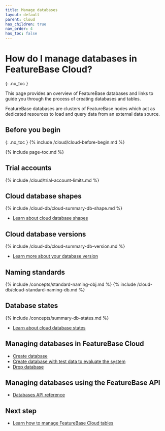 ```yaml
---
title: Manage databases
layout: default
parent: Cloud
has_children: true
nav_order: 4
has_toc: false
---
```


# How do I manage databases in FeatureBase Cloud?
{: .no_toc }

This page provides an overview of FeatureBase databases and links to guide you through the process of creating databases and tables.

FeatureBase databases are clusters of FeatureBase nodes which act as dedicated resources to load and query data from an external data source.

## Before you begin
{: .no_toc }
{% include /cloud/cloud-before-begin.md %}

{% include page-toc.md %}

## Trial accounts

{% include /cloud/trial-account-limits.md %}

## Cloud database shapes

{% include /cloud-db/cloud-summary-db-shape.md %}

* [Learn about cloud database shapes](/docs/cloud/cloud-databases/cloud-db-shape)

## Cloud database versions

{% include /cloud-db/cloud-summary-db-version.md %}

* [Learn more about your database version](/docs/cloud/cloud-databases/cloud-db-versions)

## Naming standards

{% include /concepts/standard-naming-obj.md %}
{% include /cloud-db/cloud-standard-naming-db.md %}

## Database states

{% include /concepts/summary-db-states.md %}

* [Learn about cloud database states](/docs/cloud/cloud-databases/cloud-db-states)

## Managing databases in FeatureBase Cloud

* [Create database](/docs/cloud/cloud-databases/cloud-db-create)
* [Create database with test data to evaluate the system](/docs/cloud/cloud-databases/cloud-db-create-sample)
* [Drop database](/docs/cloud/cloud-databases/cloud-db-delete)

## Managing databases using the FeatureBase API

* [Databases API reference](https://api-docs-featurebase-cloud.redoc.ly/latest#tag/Databases)

## Next step

* [Learn how to manage FeatureBase Cloud tables](/docs/cloud/cloud-tables/cloud-table-manage)
